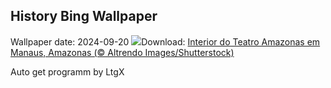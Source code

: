 ## History Bing Wallpaper
Wallpaper date: 2024-09-20
![](https://www.bing.com/th?id=OHR.DiaNacionaldoTeatro_PT-BR7232325945_UHD.jpg&w=1000)Download: [Interior do Teatro Amazonas em Manaus, Amazonas (© Altrendo Images/Shutterstock)](https://www.bing.com/th?id=OHR.DiaNacionaldoTeatro_PT-BR7232325945_UHD.jpg)

Auto get programm by LtgX
